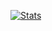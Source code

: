 [![Stats](https://awesome-github-stats.azurewebsites.net/user-stats/Agrendalath?cardType=level&theme=chartreuse-dark&preferLogin=true)](https://git.io/awesome-stats-card)
